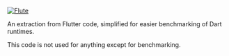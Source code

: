 [![Flute](https://github.com/dart-lang/flute/actions/workflows/ci.yaml/badge.svg)](https://github.com/dart-lang/flute/actions/workflows/ci.yaml)

An extraction from Flutter code, simplified for easier benchmarking of Dart
runtimes.

This code is not used for anything except for benchmarking.

